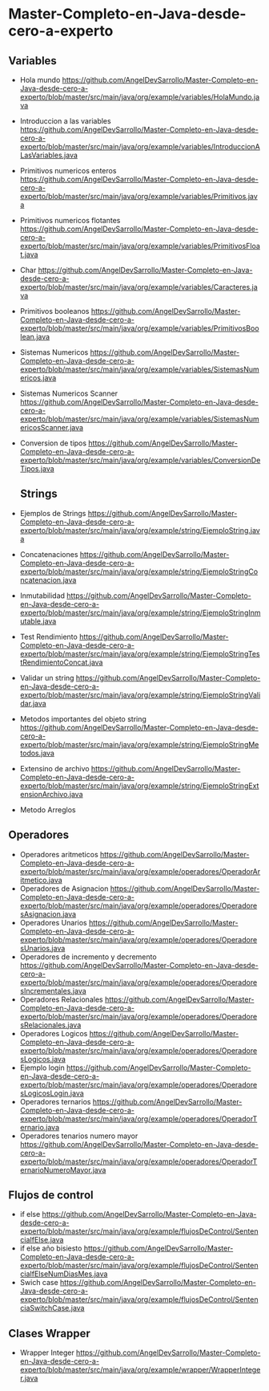 # Master-Completo-en-Java-desde-cero-a-experto
## Variables
- Hola mundo https://github.com/AngelDevSarrollo/Master-Completo-en-Java-desde-cero-a-experto/blob/master/src/main/java/org/example/variables/HolaMundo.java
- Introduccion a las variables https://github.com/AngelDevSarrollo/Master-Completo-en-Java-desde-cero-a-experto/blob/master/src/main/java/org/example/variables/IntroduccionALasVariables.java
- Primitivos numericos enteros https://github.com/AngelDevSarrollo/Master-Completo-en-Java-desde-cero-a-experto/blob/master/src/main/java/org/example/variables/Primitivos.java
- Primitivos numericos flotantes https://github.com/AngelDevSarrollo/Master-Completo-en-Java-desde-cero-a-experto/blob/master/src/main/java/org/example/variables/PrimitivosFloat.java
- Char https://github.com/AngelDevSarrollo/Master-Completo-en-Java-desde-cero-a-experto/blob/master/src/main/java/org/example/variables/Caracteres.java
- Primitivos booleanos https://github.com/AngelDevSarrollo/Master-Completo-en-Java-desde-cero-a-experto/blob/master/src/main/java/org/example/variables/PrimitivosBoolean.java
- Sistemas Numericos https://github.com/AngelDevSarrollo/Master-Completo-en-Java-desde-cero-a-experto/blob/master/src/main/java/org/example/variables/SistemasNumericos.java
- Sistemas Numericos Scanner https://github.com/AngelDevSarrollo/Master-Completo-en-Java-desde-cero-a-experto/blob/master/src/main/java/org/example/variables/SistemasNumericosScanner.java
- Conversion de tipos https://github.com/AngelDevSarrollo/Master-Completo-en-Java-desde-cero-a-experto/blob/master/src/main/java/org/example/variables/ConversionDeTipos.java

  ## Strings
- Ejemplos de Strings https://github.com/AngelDevSarrollo/Master-Completo-en-Java-desde-cero-a-experto/blob/master/src/main/java/org/example/string/EjemploString.java
- Concatenaciones https://github.com/AngelDevSarrollo/Master-Completo-en-Java-desde-cero-a-experto/blob/master/src/main/java/org/example/string/EjemploStringConcatenacion.java
- Inmutabilidad https://github.com/AngelDevSarrollo/Master-Completo-en-Java-desde-cero-a-experto/blob/master/src/main/java/org/example/string/EjemploStringInmutable.java
- Test Rendimiento https://github.com/AngelDevSarrollo/Master-Completo-en-Java-desde-cero-a-experto/blob/master/src/main/java/org/example/string/EjemploStringTestRendimientoConcat.java
- Validar un string https://github.com/AngelDevSarrollo/Master-Completo-en-Java-desde-cero-a-experto/blob/master/src/main/java/org/example/string/EjemploStringValidar.java
- Metodos importantes del objeto string https://github.com/AngelDevSarrollo/Master-Completo-en-Java-desde-cero-a-experto/blob/master/src/main/java/org/example/string/EjemploStringMetodos.java
- Extensino de archivo https://github.com/AngelDevSarrollo/Master-Completo-en-Java-desde-cero-a-experto/blob/master/src/main/java/org/example/string/EjemploStringExtensionArchivo.java
- Metodo Arreglos

## Operadores
- Operadores aritmeticos https://github.com/AngelDevSarrollo/Master-Completo-en-Java-desde-cero-a-experto/blob/master/src/main/java/org/example/operadores/OperadorAritmetico.java
- Operadores de Asignacion https://github.com/AngelDevSarrollo/Master-Completo-en-Java-desde-cero-a-experto/blob/master/src/main/java/org/example/operadores/OperadoresAsignacion.java
- Operadores Unarios https://github.com/AngelDevSarrollo/Master-Completo-en-Java-desde-cero-a-experto/blob/master/src/main/java/org/example/operadores/OperadoresUnarios.java
- Operadores de incremento y decremento https://github.com/AngelDevSarrollo/Master-Completo-en-Java-desde-cero-a-experto/blob/master/src/main/java/org/example/operadores/OperadoresIncrementales.java
- Operadores Relacionales https://github.com/AngelDevSarrollo/Master-Completo-en-Java-desde-cero-a-experto/blob/master/src/main/java/org/example/operadores/OperadoresRelacionales.java
- Operadores Logicos https://github.com/AngelDevSarrollo/Master-Completo-en-Java-desde-cero-a-experto/blob/master/src/main/java/org/example/operadores/OperadoresLogicos.java
- Ejemplo login https://github.com/AngelDevSarrollo/Master-Completo-en-Java-desde-cero-a-experto/blob/master/src/main/java/org/example/operadores/OperadoresLogicosLogin.java
- Operadores ternarios https://github.com/AngelDevSarrollo/Master-Completo-en-Java-desde-cero-a-experto/blob/master/src/main/java/org/example/operadores/OperadorTernario.java
- Operadores tenarios numero mayor https://github.com/AngelDevSarrollo/Master-Completo-en-Java-desde-cero-a-experto/blob/master/src/main/java/org/example/operadores/OperadorTernarioNumeroMayor.java

## Flujos de control
- if else https://github.com/AngelDevSarrollo/Master-Completo-en-Java-desde-cero-a-experto/blob/master/src/main/java/org/example/flujosDeControl/SentenciaIfElse.java
- if else año bisiesto https://github.com/AngelDevSarrollo/Master-Completo-en-Java-desde-cero-a-experto/blob/master/src/main/java/org/example/flujosDeControl/SentenciaIfElseNumDiasMes.java
- Swich case https://github.com/AngelDevSarrollo/Master-Completo-en-Java-desde-cero-a-experto/blob/master/src/main/java/org/example/flujosDeControl/SentenciaSwitchCase.java

## Clases Wrapper
- Wrapper Integer https://github.com/AngelDevSarrollo/Master-Completo-en-Java-desde-cero-a-experto/blob/master/src/main/java/org/example/wrapper/WrapperInteger.java
